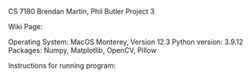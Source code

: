 CS 7180
Brendan Martin, Phil Butler
Project 3

Wiki Page: 




Operating System: MacOS Monterey, Version 12.3
Python version: 3.9.12
Packages: Numpy, Matplotlib, OpenCV, Pillow


Instructions for running program:


